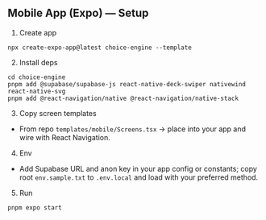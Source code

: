 ## Mobile App (Expo) — Setup

1) Create app
```
npx create-expo-app@latest choice-engine --template
```

2) Install deps
```
cd choice-engine
pnpm add @supabase/supabase-js react-native-deck-swiper nativewind react-native-svg
pnpm add @react-navigation/native @react-navigation/native-stack
```

3) Copy screen templates
- From repo `templates/mobile/Screens.tsx` → place into your app and wire with React Navigation.

4) Env
- Add Supabase URL and anon key in your app config or constants; copy root `env.sample.txt` to `.env.local` and load with your preferred method.

5) Run
```
pnpm expo start
```


